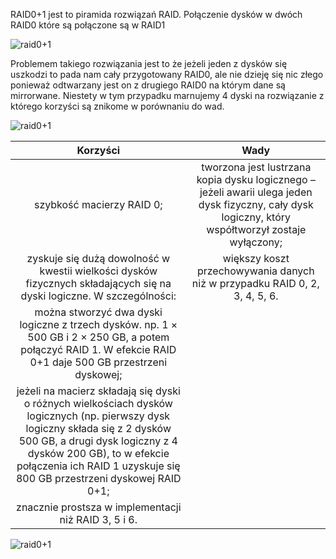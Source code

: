 RAID0+1  jest to piramida rozwiązań RAID. Połączenie dysków w dwóch RAID0 które są połączone są w RAID1

![raid0+1](3_2_1_raid0and1_1.png)

Problemem takiego rozwiązania jest to że jeżeli jeden z dysków się uszkodzi to pada nam cały przygotowany RAID0, ale nie dzieję się nic złego ponieważ odtwarzany jest on z drugiego RAID0 na którym dane są mirrorwane. Niestety w tym przypadku marnujemy 4 dyski na rozwiązanie z którego korzyści są znikome w porównaniu do wad. 

![raid0+1](3_2_1_raid0and1_2.png)

|                                                                                                                                    Korzyści                                                                                                                                   |                                                                           Wady                                                                          |
|:-----------------------------------------------------------------------------------------------------------------------------------------------------------------------------------------------------------------------------------------------------------------------------:|:-------------------------------------------------------------------------------------------------------------------------------------------------------:|
| szybkość macierzy RAID 0;                                                                                                                                                                                                                                                     | tworzona jest lustrzana kopia dysku logicznego – jeżeli awarii ulega   jeden dysk fizyczny, cały dysk logiczny, który współtworzył zostaje   wyłączony; |
| zyskuje się dużą dowolność w kwestii   wielkości dysków fizycznych składających się na dyski logiczne. W   szczególności:                                                                                                                                                     | większy koszt przechowywania danych niż w przypadku RAID 0, 2, 3, 4, 5,   6.                                                                            |
| można   stworzyć dwa dyski logiczne z trzech dysków. np. 1 × 500 GB i   2 × 250 GB, a potem połączyć RAID 1. W efekcie RAID 0+1 daje   500 GB przestrzeni dyskowej;                                                                                                           |                                                                                                                                                         |
| jeżeli na macierz składają się dyski o różnych   wielkościach dysków logicznych (np. pierwszy dysk logiczny składa się z 2   dysków 500 GB, a drugi dysk logiczny z 4 dysków 200 GB), to w efekcie   połączenia ich RAID 1 uzyskuje się 800 GB przestrzeni dyskowej RAID 0+1; |                                                                                                                                                         |
| znacznie prostsza w implementacji niż   RAID 3, 5 i 6.                                                                                                                                                                                                                        |                                                                                                                                                         |

![raid0+1](3_2_1_raid0and1_3.png)

